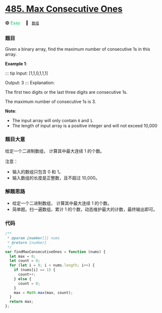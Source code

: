 # [485. Max Consecutive Ones](https://leetcode.com/problems/max-consecutive-ones/)

🟢 <font color=#15bd66>Esay</font>&emsp; 🔖&ensp; [`数组`](../solution/数组)
### 题目

Given a binary array, find the maximum number of consecutive 1s in this array.

**Example 1**:

::: tip
Input: [1,1,0,1,1,1]

Output: 3
:::
Explanation:

The first two digits or the last three digits are consecutive 1s.

The maximum number of consecutive 1s is 3.

**Note**:

- The input array will only contain `0` and `1`.
- The length of input array is a positive integer and will not exceed 10,000

### 题目大意

给定一个二进制数组， 计算其中最大连续 1 的个数。

注意：

- 输入的数组只包含 0 和 1。
- 输入数组的长度是正整数，且不超过 10,000。

### 解题思路

- 给定一个二进制数组， 计算其中最大连续 1 的个数。
- 简单题。扫一遍数组，累计 1 的个数，动态维护最大的计数，最终输出即可。

### 代码

```javascript
/**
 * @param {number[]} nums
 * @return {number}
 */
var findMaxConsecutiveOnes = function (nums) {
  let max = 0;
  let count = 0;
  for (let i = 0; i < nums.length; i++) {
    if (nums[i] == 1) {
      count++;
    } else {
      count = 0;
    }
    max = Math.max(max, count);
  }
  return max;
};
```
